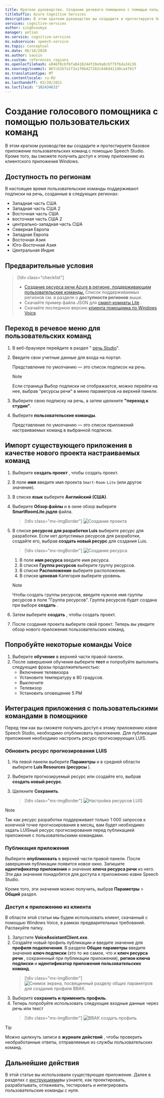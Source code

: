 ```yaml
---
title: Краткое руководство. Создание речевого помощника с помощью пользовательских команд
titleSuffix: Azure Cognitive Services
description: В этом кратком руководстве вы создадите и протестируете базовое приложение пользовательских команд с помощью Speech Studio.
services: cognitive-services
author: singhsaumya
manager: yetian
ms.service: cognitive-services
ms.subservice: speech-service
ms.topic: conceptual
ms.date: 06/18/2020
ms.author: sausin
ms.custom: references_regions
ms.openlocfilehash: e046f8cbf6fa0418244f20e9a0c6f75f6da34136
ms.sourcegitcommit: 867cb1b7a1f3a1f0b427282c648d411d0ca4f81f
ms.translationtype: MT
ms.contentlocale: ru-RU
ms.lasthandoff: 03/20/2021
ms.locfileid: "102434633"
---
```

# <a name="create-a-voice-assistant-using-custom-commands"></a>Создание голосового помощника с помощью пользовательских команд

В этом кратком руководстве вы создадите и протестируете базовое приложение пользовательских команд с помощью Speech Studio. Кроме того, вы сможете получить доступ к этому приложению из клиентского приложения Windows.

## <a name="region-availability"></a>Доступность по регионам
В настоящее время пользовательские команды поддерживают подписки на речь, созданные в следующих регионах:
* Западная часть США
* Западная часть США 2
* Восточная часть США
* восточная часть США 2
* центрально-западная часть США
* Северная Европа
* Западная Европа
* Восточная Азия
* Юго-Восточная Азия
* Центральная Индия

## <a name="prerequisites"></a>Предварительные условия

> [!div class="checklist"]
> * <a href="https://ms.portal.azure.com/#create/Microsoft.CognitiveServicesSpeechServices" target="_blank">Создание ресурса речи Azure в регионе, поддерживающем пользовательские команды.</a> Список поддерживаемых регионов см. в разделе о **доступности регионов** выше.
> * Скачайте пример файла JSON для [смарт-комнаты Lite](https://aka.ms/speech/cc-quickstart) .
> * Скачайте последнюю версию [клиента помощника по Windows Voice](https://aka.ms/speech/va-samples-wvac).

## <a name="go-to-the-speech-studio-for-custom-commands"></a>Переход в речевое меню для пользовательских команд

1. В веб-браузере перейдите в раздел " [речь Studio](https://speech.microsoft.com/)".
1. Введите свои учетные данные для входа на портал.

   Представление по умолчанию — это список подписок на речь.
   > [!NOTE]
   > Если страница Выбор подписки не отображается, можно перейти на нее, выбрав "ресурсы речи" в меню параметров на верхней панели.

1. Выберите свою подписку на речь, а затем щелкните **"переход к студии"**.
1. Выберите **пользовательские команды**.

   Представление по умолчанию — это список приложений настраиваемых команд в выбранной подписке.

## <a name="import-an-existing-application-as-a-new-custom-commands-project"></a>Импорт существующего приложения в качестве нового проекта настраиваемых команд

1. Выберите **создать проект** , чтобы создать проект.

1. В поле **имя** введите имя проекта `Smart-Room-Lite` (или другое значение).
1. В списке **язык** выберите **Английский (США)**.
1. Выберите **Обзор файлы** и в окне обзор выберите **SmartRoomLite.jsдля** файла.

    > [!div class="mx-imgBorder"]
    > ![Создание проекта](media/custom-commands/import-project.png)

1.  В списке **ресурсов для разработки Luis** выберите ресурс для разработки. Если нет допустимых ресурсов для разработки, создайте его, выбрав  **создать новый ресурс** для создания Luis.

    > [!div class="mx-imgBorder"]
    > ![Создание ресурса](media/custom-commands/create-new-luis-resource.png)
    
    
    1. В поле **имя ресурса** введите имя ресурса.
    1. В списке **Группа ресурсов** выберите группу ресурсов.
    1. В списке **Расположение** выберите расположение.
    1. В списке **ценовая** Категория выберите уровень.
    
    
    > [!NOTE]
    > Чтобы создать группы ресурсов, введите нужное имя группы ресурсов в поле "Группа ресурсов". Группа ресурсов будет создана при выборе **создать** .


1. Затем выберите **создать** , чтобы создать проект.
1. После создания проекта выберите свой проект.
Теперь вы увидите обзор нового приложения пользовательских команд.

## <a name="try-out-some-voice-commands"></a>Попробуйте некоторые команды Voice
1. Выберите **обучение** в верхней части правой панели.
1. После завершения обучения выберите **тест** и попробуйте выполнить следующие фразы продолжительностью:
    - Включение телевизора
    - Установите температуру в 80 градусов.
    - Выключите
    - Телевизор
    - Установить оповещение 5 РМ

## <a name="integrate-custom-commands-application-in-an-assistant"></a>Интеграция приложения с пользовательскими командами в помощнике
Перед тем как вы сможете получить доступ к этому приложению извне Speech Studio, необходимо опубликовать приложение. Для публикации приложения необходимо настроить ресурс прогнозирующих LUIS.  

### <a name="update-prediction-luis-resource"></a>Обновить ресурс прогнозирования LUIS


1. На левой панели выберите **Параметры** и в средней области выберите  **Luis Resources (ресурсы** ).
1. Выберите прогнозируемый ресурс или создайте его, выбрав **создать новый ресурс**.
1. Щелкните **Сохранить**.
    
    > [!div class="mx-imgBorder"]
    > ![Настройка ресурсов LUIS](media/custom-commands/set-luis-resources.png)

> [!NOTE]
> Так как ресурс разработки поддерживает только 1 000 запросов к конечной точке прогнозирования в месяц, вам будет необходимо задать LUISный ресурс прогнозирования перед публикацией приложения с пользовательскими командами.

### <a name="publish-the-application"></a>Публикация приложения

Выберите  **опубликовать** в верхней части правой панели. После завершения публикации появится новое окно. Запишите **идентификатор приложения** и значение **ключа ресурса речи** из него. Эти два значения понадобятся для доступа к приложению извне Speech Studio.

Кроме того, эти значения можно получить, выбрав **Параметры**  >  **Общий** раздел.

### <a name="access-application-from-client"></a>Доступ к приложению из клиента

В области этой статьи мы будем использовать клиент, скачанный с помощью Windows Voice, в рамках предварительных требований. Распакуйте папку.
1. Запустите **VoiceAssistantClient.exe**.
1. Создайте новый профиль публикации и введите значение для **профиля подключения**. В разделе **Общие параметры** введите значение **ключ подписки** (это то же самое, что и **ключ ресурса речи** , сохраненный при публикации приложения), **регион ключа подписки** и **идентификатор приложения пользовательских команд**.
    > [!div class="mx-imgBorder"]
    > ![Снимок экрана, посвященный разделу общих параметров для создания профиля ВВАК.](media/custom-commands/create-profile.png)
1. Выберите **сохранить и применить профиль**.
1. Теперь попробуйте использовать следующие входные данные через речь или текст
    > [!div class="mx-imgBorder"]
    > ![ВВАК создать профиль](media/custom-commands/conversation.png)


> [!TIP]
> Можно щелкнуть записи в **журнале действий** , чтобы проверить необработанные ответы, отправляемые из службы пользовательских команд.

## <a name="next-steps"></a>Дальнейшие действия

В этой статье вы использовали существующее приложение. Далее в разделах с [инструкциями](./how-to-develop-custom-commands-application.md)вы узнаете, как проектировать, разрабатывать, отлаживать, тестировать и интегрировать пользовательские команды с нуля.